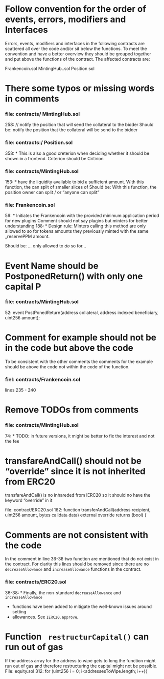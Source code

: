 # Follow convention for the order of events, errors, modifiers and Interfaces
Errors, events, modifiers and interfaces in the following contracts are scattered all over the code and/or sit below the functions. To meet the convention and have a better overview they should be grouped together and put above the functions of the contract. The affected contracts are:

Frankencoin.sol
MintingHub..sol
Position.sol



# There some typos or missing words in comments

### file: contracts/ MintingHub.sol
258: // notify the position that will send the collateral to the bidder
Should be: notify the position that the collateral will be send to the bidder

### file: contracts:/ Position.sol
358:      * This is also a good creterion when deciding whether it should be shown in a frontend.
Criterion should be Critirion

### file: contracts/MintingHub.sol
153:      * have the liquidity available to bid a sufficient amount. With this function, the can split of smaller slices of 
Should be: With this function, the position owner can split / or “anyone can split”

### file: Frankencoin.sol
56:     * Initiates the Frankencoin with the provided minimum application period for new plugins
Comment should not say plugins but minters for better understanding
188: * Design rule: Minters calling this method are only allowed to so for tokens amounts they previously minted with the same _reservePPM amount.

Should be: … only allowed to *do* so for…



# Event Name should be PostponedReturn() with only one capital P
### file: contracts/MintingHub.sol
52:     event PostPonedReturn(address collateral, address indexed beneficiary, uint256 amount);
# Comment for example should not be in the code but above the code

To be consistent with the other comments the comments for the example should be above the code not within the code of the function.

### fiel: contracts/Frankencoin.sol
 lines 235 - 240

# Remove TODOs from comments

### file: contracts/MintingHub.sol
74:      * TODO: in future versions, it might be better to fix the interest and not the fee

# transfareAndCall() should not be “override” since it is not inherited from ERC20

transfareAndCall() is no inhareded from IERC20 so it should no have the keyword “override” in it

file: contract/ERC20.sol
162:     function transferAndCall(address recipient, uint256 amount, bytes calldata data) external override returns (bool) {

#  Comments are not consistent with the code
In the comment in line 36-38 two function are mentioned that do not exist in the contract. For clarity this lines should be removed since there are no `decreaseAllowance` and `increaseAllowance` functions in the contract.

### file: contracts/ERC20.sol
36-38: * Finally, the non-standard `decreaseAllowance` and `increaseAllowance`
 * functions have been added to mitigate the well-known issues around setting
 * allowances. See `IERC20.approve`.

# Function ` restructurCapital()`  can run out of gas 

If the address array for the address to wipe gets to long the function might run out of gas and therefore restructuring the capital might not be possible.
File: equity.sol
312:         for (uint256 i = 0; i<addressesToWipe.length; i++){ 

